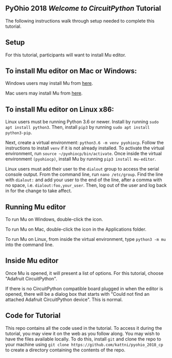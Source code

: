 ## PyOhio 2018 *Welcome to CircuitPython* Tutorial
The following instructions walk through setup needed to complete this tutorial. 

## Setup
For this tutorial, participants will want to install Mu editor.

## To install Mu editor on Mac or Windows:
Windows users may install Mu from [here](https://codewith.mu/en/download).

Mac users may install Mu from [here](https://codewith.mu/en/download).

## To install Mu editor on Linux x86:
Linux users must be running Python 3.6 or newer. Install by running `sudo apt install python3`.
Then, install `pip3` by running `sudo apt install python3-pip`.

Next, create a virtual environment: `python3.6 -m venv pyohiocp`. Follow the instructions to
install `venv` if it is not already installed. To activate the virtual environment, run
`source ~/pyohiocp/bin/activate`. Once inside the virtual environment `(pyohiocp)`, install Mu
by running `pip3 install mu-editor`.

Linux users must add their user to the `dialout` group to access the serial console output. From
the command line, run `nano /etc/group`. Find the line with `dialout:` and add your user to the
end of the line, after a comma with no space, i.e. `dialout:foo,your_user`. Then, log out of the
user and log back in for the change to take affect.

## Running Mu editor
To run Mu on Windows, double-click the icon.

To run Mu on Mac, double-click the icon in the Applications folder.

To run Mu on Linux, from inside the virtual environment, type `python3 -m mu` into the
command line.

## Inside Mu editor
Once Mu is opened, it will present a list of options. For this tutorial, choose "Adafruit
CircuitPython".

If there is no CircuitPython compatible board plugged in when the editor is opened, there will
be a dialog box that starts with "Could not find an attached Adafruit CircuitPython device".
This is normal.

## Code for Tutorial
This repo contains all the code used in the tutorial. To access it during the tutorial,
you may view it on the web as you follow along. You may wish to have the files available
locally. To do this, install `git` and clone the repo to your machine using
`git clone https://github.com/kattni/pyohio_2018_cp` to create a directory containing the
contents of the repo.
